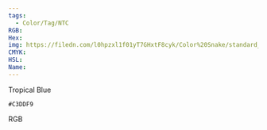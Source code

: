 ```yaml
---
tags:
  - Color/Tag/NTC
RGB:
Hex:
img: https://filedn.com/l0hpzxl1f01yT7GHxtF8cyk/Color%20Snake/standard_csv_to_svg/%23/C3DDF9.svg
CMYK:
HSL:
Name:
---
```

Tropical Blue
```palette
#C3DDF9
```
RGB
